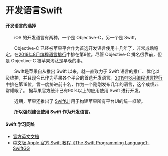 # 开发语言Swift

#### 开发语言的选择
&emsp;&emsp;iOS 的开发语言有两种，一个是 Objective-C，另一个是 Swift。

&emsp;&emsp;Objective-C 已经被苹果平台作为首选开发语言使用十几年了，非常成熟稳定。在[2019年8月编程语言排行](https://www.hangge.com/blog/cache/detail_2551.html)中排在第9位。尽管 Objective-C 排名很靠前，但是 Objective-C 被苹果淘汰是早晚的事。

&emsp;&emsp;Swift是苹果自从推出 Swift 以来，就一直致力于 Swift 语言的推广、优化以及维护，并且现今已作为苹果各个平台的首选开发语言。[2019年8月编程语言排行](https://www.hangge.com/blog/cache/detail_2551.html)中排在第18位，曾一度挤进前十名，作为一个刚刚发布几年的语言，这个成绩非常耀眼了。
据苹果官方统计已有90%以上的应用使用 Swift 进行开发。

&emsp;&emsp;近期，苹果还推出了 [SwiftUI](https://developer.apple.com/xcode/swiftui/) 用于构建苹果所有平台UI的统一框架。

&emsp;&emsp;**所以强烈建议使用 Swift 作为开发语言。**

#### Swift 学习网址
* [官方英文文档](https://docs.swift.org/swift-book/)
* [中文版 Apple 官方 Swift 教程《The Swift Programming Language》- SwiftGG](https://swiftgg.gitbook.io/swift/)
